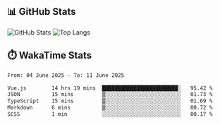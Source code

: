 ## 📊 GitHub Stats
![GitHub Stats](https://github-readme-stats.vercel.app/api?username=fe-brweb&show_icons=true&theme=shades-of-purple)
![Top Langs](https://github-readme-stats.vercel.app/api/top-langs/?username=fe-brweb&layout=compact&theme=shades-of-purple)

## ⏱️ WakaTime Stats
<!--START_SECTION:waka-->

```txt
From: 04 June 2025 - To: 11 June 2025

Vue.js        14 hrs 19 mins  ████████████████████████░   95.42 %
JSON          15 mins         ▒░░░░░░░░░░░░░░░░░░░░░░░░   01.73 %
TypeScript    15 mins         ▒░░░░░░░░░░░░░░░░░░░░░░░░   01.69 %
Markdown      6 mins          ▒░░░░░░░░░░░░░░░░░░░░░░░░   00.72 %
SCSS          1 min           ░░░░░░░░░░░░░░░░░░░░░░░░░   00.17 %
```

<!--END_SECTION:waka-->

